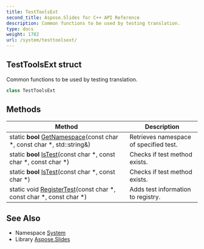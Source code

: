 ```yaml
---
title: TestToolsExt
second_title: Aspose.Slides for C++ API Reference
description: Common functions to be used by testing translation.
type: docs
weight: 1782
url: /system/testtoolsext/
---
```

## TestToolsExt struct


Common functions to be used by testing translation.

```cpp
class TestToolsExt
```

## Methods

| Method | Description |
| --- | --- |
| static **bool** [GetNamespace](./getnamespace/)(const char *, const char *, std::string\&) | Retrieves namespace of specified test. |
| static **bool** [IsTest](./istest/)(const char *, const char *, const char *) | Checks if test method exists. |
| static **bool** [IsTest](./istest/)(const char *, const char *) | Checks if test method exists. |
| static void [RegisterTest](./registertest/)(const char *, const char *, const char *) | Adds test information to registry. |
## See Also

* Namespace [System](../)
* Library [Aspose.Slides](../../)